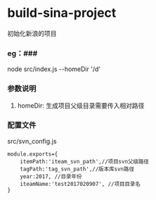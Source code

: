 # build-sina-project
初始化新浪的项目
### eg：###
 node src/index.js --homeDir '/d'
### 参数说明 ###
1. homeDir: 生成项目父级目录需要传入相对路径

### 配置文件 ###
src/svn_config.js

    module.exports={
    	itemPath:'iteam_svn_path',//项目svn父级路径
		tagPath:'tag_svn_path',//版本库svn路径
		year:2017, //目录年份
		iteamName:'test2017020907', //项目目录名
    }
    
